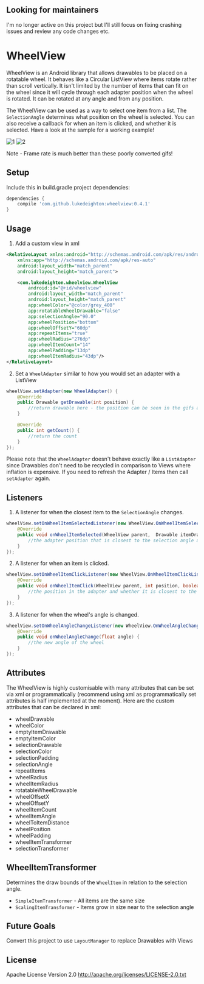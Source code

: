 Looking for maintainers
---

I'm no longer active on this project but I'll still focus on fixing crashing issues and review any code changes etc. 

WheelView
=========

WheelView is an Android library that allows drawables to be placed on a rotatable wheel. It behaves like a Circular ListView where items rotate rather than scroll vertically. It isn't limited by the number of items that can fit on the wheel since it will cycle through each adapter position when the wheel is rotated. It can be rotated at any angle and from any position.

The WheelView can be used as a way to select one item from a list. The `SelectionAngle` determines what position on the wheel is selected. You can also receive a callback for when an item is clicked, and whether it is selected. Have a look at the sample for a working example!

![1]
![2]

Note - Frame rate is much better than these poorly converted gifs!

Setup
-----

Include this in build.gradle project dependencies:
```groovy
dependencies {
    compile 'com.github.lukedeighton:wheelview:0.4.1'
}
```

Usage
-----

1) Add a custom view in xml
```xml
<RelativeLayout xmlns:android="http://schemas.android.com/apk/res/android"
    xmlns:app="http://schemas.android.com/apk/res-auto"
    android:layout_width="match_parent"
    android:layout_height="match_parent">

    <com.lukedeighton.wheelview.WheelView
        android:id="@+id/wheelview"
        android:layout_width="match_parent"
        android:layout_height="match_parent"
        app:wheelColor="@color/grey_400"
        app:rotatableWheelDrawable="false"
        app:selectionAngle="90.0"
        app:wheelPosition="bottom"
        app:wheelOffsetY="60dp"
        app:repeatItems="true"
        app:wheelRadius="276dp"
        app:wheelItemCount="14"
        app:wheelPadding="13dp"
        app:wheelItemRadius="43dp"/>
</RelativeLayout>
```

2) Set a `WheelAdapter` similar to how you would set an adapter with a ListView
```java
wheelView.setAdapter(new WheelAdapter() {
    @Override
    public Drawable getDrawable(int position) {
        //return drawable here - the position can be seen in the gifs above
    }

    @Override
    public int getCount() {
        //return the count
    }
});
```

Please note that the `WheelAdapter` doesn't behave exactly like a `ListAdapter` since Drawables don't need to be recycled in comparison to Views where inflation is expensive. If you need to refresh the Adapter / Items then call `setAdapter` again.

Listeners
---------

1) A listener for when the closest item to the `SelectionAngle` changes.
```java
wheelView.setOnWheelItemSelectedListener(new WheelView.OnWheelItemSelectListener() {
    @Override
    public void onWheelItemSelected(WheelView parent,  Drawable itemDrawable, int position) {
        //the adapter position that is closest to the selection angle and it's drawable
    }
});
```

2) A listener for when an item is clicked.
```java
wheelView.setOnWheelItemClickListener(new WheelView.OnWheelItemClickListener() {
    @Override
    public void onWheelItemClick(WheelView parent, int position, boolean isSelected) {
        //the position in the adapter and whether it is closest to the selection angle
    }
});
```

3) A listener for when the wheel's angle is changed.
```java
wheelView.setOnWheelAngleChangeListener(new WheelView.OnWheelAngleChangeListener() {
    @Override
    public void onWheelAngleChange(float angle) {
        //the new angle of the wheel
    }
});
```

Attributes
----------

The WheelView is highly customisable with many attributes that can be set via xml or programmatically (recommend using xml as programmatically set attributes is half implemented at the moment). Here are the custom attributes that can be declared in xml:

  * wheelDrawable
  * wheelColor
  * emptyItemDrawable
  * emptyItemColor
  * selectionDrawable
  * selectionColor
  * selectionPadding
  * selectionAngle
  * repeatItems
  * wheelRadius
  * wheelItemRadius
  * rotatableWheelDrawable
  * wheelOffsetX
  * wheelOffsetY
  * wheelItemCount
  * wheelItemAngle
  * wheelToItemDistance
  * wheelPosition
  * wheelPadding
  * wheelItemTransformer
  * selectionTransformer

WheelItemTransformer
--------------------

Determines the draw bounds of the `WheelItem` in relation to the selection angle.

  * `SimpleItemTransformer` - All items are the same size
  * `ScalingItemTransformer` - Items grow in size near to the selection angle

Future Goals
------------

Convert this project to use `LayoutManager` to replace Drawables with Views

License
-------

Apache License Version 2.0
http://apache.org/licenses/LICENSE-2.0.txt

[1]: ./Graphics/bottom_wheel.gif
[2]: ./Graphics/center_wheel.gif
